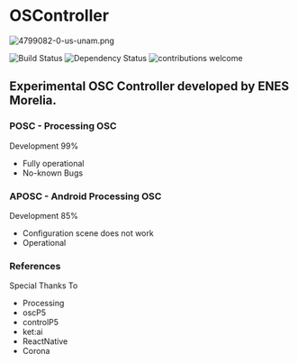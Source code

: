 # OSController
![4799082-0-us-unam.png](http://storage.googleapis.com/instapage-user-media/ca3493e1/4799082-0-us-unam.png)

![Build Status](https://travis-ci.org/dwyl/esta.svg?branch=master)
![Dependency Status](https://david-dm.org/dwyl/esta.svg)
![contributions welcome](https://img.shields.io/badge/contributions-welcome-brightgreen.svg?style=flat)

## Experimental OSC Controller developed by ENES Morelia.

### POSC - Processing OSC

Development  99%

* Fully operational
* No-known Bugs

### APOSC - Android Processing OSC

Development  85%

* Configuration scene does not work
* Operational

### References

Special Thanks To

* Processing
* oscP5 
* controlP5
* ket:ai
* ReactNative
* Corona




